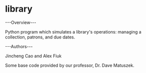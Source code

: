 # library
---Overview---

Python program which simulates a library's operations: managing a collection, patrons, and due dates.

---Authors---

Jincheng Cao and Alex Fiuk

Some base code provided by our professor, Dr. Dave Matuszek.
